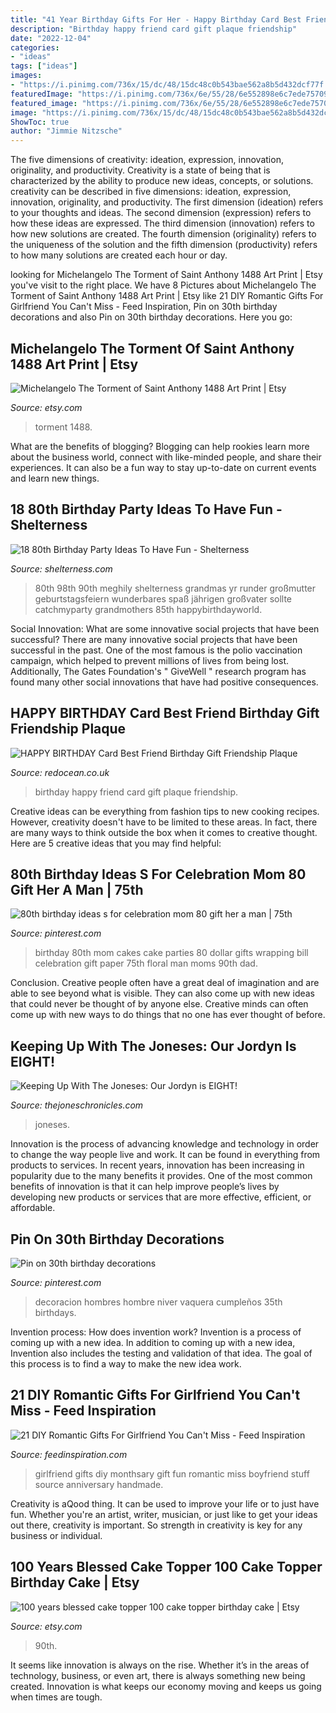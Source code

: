```yaml
---
title: "41 Year Birthday Gifts For Her - Happy Birthday Card Best Friend Birthday Gift Friendship Plaque"
description: "Birthday happy friend card gift plaque friendship"
date: "2022-12-04"
categories:
- "ideas"
tags: ["ideas"]
images:
- "https://i.pinimg.com/736x/15/dc/48/15dc48c0b543bae562a8b5d432dcf77f.jpg"
featuredImage: "https://i.pinimg.com/736x/6e/55/28/6e552898e6c7ede75709cdfa89053243.jpg"
featured_image: "https://i.pinimg.com/736x/6e/55/28/6e552898e6c7ede75709cdfa89053243.jpg"
image: "https://i.pinimg.com/736x/15/dc/48/15dc48c0b543bae562a8b5d432dcf77f.jpg"
ShowToc: true
author: "Jimmie Nitzsche"
---
```



The five dimensions of creativity: ideation, expression, innovation, originality, and productivity.
Creativity is a state of being that is characterized by the ability to produce new ideas, concepts, or solutions. creativity can be described in five dimensions: ideation, expression, innovation, originality, and productivity. The first dimension (ideation) refers to your thoughts and ideas. The second dimension (expression) refers to how these ideas are expressed. The third dimension (innovation) refers to how new solutions are created. The fourth dimension (originality) refers to the uniqueness of the solution and the fifth dimension (productivity) refers to how many solutions are created each hour or day.

	

		
looking for Michelangelo The Torment of Saint Anthony 1488 Art Print | Etsy you've visit to the right place. We have 8 Pictures about Michelangelo The Torment of Saint Anthony 1488 Art Print | Etsy like 21 DIY Romantic Gifts For Girlfriend You Can&#039;t Miss - Feed Inspiration, Pin on 30th birthday decorations and also Pin on 30th birthday decorations. Here you go:
		
    
## Michelangelo The Torment Of Saint Anthony 1488 Art Print | Etsy

<img loading=lazy src="https://i.etsystatic.com/12889325/r/il/f4bb76/3268793591/il_1140xN.3268793591_qitv.jpg" onerror="this.onerror=null;this.src='https://tse3.mm.bing.net/th?id=OIP.oWfBjFwSnipa-QUlbw9HSQHaJ4&amp;pid=15.1';" alt="Michelangelo The Torment of Saint Anthony 1488 Art Print | Etsy">

_Source: etsy.com_

>torment 1488. 

	

What are the benefits of blogging?
Blogging can help rookies learn more about the business world, connect with like-minded people, and share their experiences. It can also be a fun way to stay up-to-date on current events and learn new things.

    
## 18 80th Birthday Party Ideas To Have Fun - Shelterness

<img loading=lazy src="https://i.shelterness.com/2017/02/09-cool-black-white-and-yellow-chevron-dessert-table-decor.jpg" onerror="this.onerror=null;this.src='https://tse2.mm.bing.net/th?id=OIP.vEmuYWyD1HisxW1NwGdofQHaFu&amp;pid=15.1';" alt="18 80th Birthday Party Ideas To Have Fun - Shelterness">

_Source: shelterness.com_

>80th 98th 90th meghily shelterness grandmas yr runder großmutter geburtstagsfeiern wunderbares spaß jährigen großvater sollte catchmyparty grandmothers 85th happybirthdayworld. 

	

Social Innovation: What are some innovative social projects that have been successful?
There are many innovative social projects that have been successful in the past. One of the most famous is the polio vaccination campaign, which helped to prevent millions of lives from being lost. Additionally, The Gates Foundation's " GiveWell " research program has found many other social innovations that have had positive consequences.

    
## HAPPY BIRTHDAY Card Best Friend Birthday Gift Friendship Plaque

<img loading=lazy src="https://www.redocean.co.uk/image/cache/products/14146/image03_2000-1500x1500.jpg" onerror="this.onerror=null;this.src='https://tse2.mm.bing.net/th?id=OIP.Q4PtiVSqghmIBB0B2qd8JAHaHa&amp;pid=15.1';" alt="HAPPY BIRTHDAY Card Best Friend Birthday Gift Friendship Plaque">

_Source: redocean.co.uk_

>birthday happy friend card gift plaque friendship. 

	

Creative ideas can be everything from fashion tips to new cooking recipes. However, creativity doesn't have to be limited to these areas. In fact, there are many ways to think outside the box when it comes to creative thought. Here are 5 creative ideas that you may find helpful:

    
## 80th Birthday Ideas S For Celebration Mom 80 Gift Her A Man | 75th

<img loading=lazy src="https://i.pinimg.com/736x/15/dc/48/15dc48c0b543bae562a8b5d432dcf77f.jpg" onerror="this.onerror=null;this.src='https://tse2.mm.bing.net/th?id=OIP.VTqj04w7WVhKfzRG0eKp8wHaJ3&amp;pid=15.1';" alt="80th birthday ideas s for celebration mom 80 gift her a man | 75th">

_Source: pinterest.com_

>birthday 80th mom cakes cake parties 80 dollar gifts wrapping bill celebration gift paper 75th floral man moms 90th dad. 

	

Conclusion.
Creative people often have a great deal of imagination and are able to see beyond what is visible. They can also come up with new ideas that could never be thought of by anyone else. Creative minds can often come up with new ways to do things that no one has ever thought of before.

    
## Keeping Up With The Joneses: Our Jordyn Is EIGHT!

<img loading=lazy src="https://1.bp.blogspot.com/-nhxIiLSJ9J4/UmALNVJNdpI/AAAAAAAAPJk/FQMEYIgnxGc/s1600/IMG_6296.JPG" onerror="this.onerror=null;this.src='https://tse1.mm.bing.net/th?id=OIP.uY0k5hcFRWunhrIz4B-cxgHaLH&amp;pid=15.1';" alt="Keeping Up With The Joneses: Our Jordyn is EIGHT!">

_Source: thejoneschronicles.com_

>joneses. 

	

Innovation is the process of advancing knowledge and technology in order to change the way people live and work. It can be found in everything from products to services. In recent years, innovation has been increasing in popularity due to the many benefits it provides. One of the most common benefits of innovation is that it can help improve people’s lives by developing new products or services that are more effective, efficient, or affordable.

    
## Pin On 30th Birthday Decorations

<img loading=lazy src="https://i.pinimg.com/736x/6e/55/28/6e552898e6c7ede75709cdfa89053243.jpg" onerror="this.onerror=null;this.src='https://tse2.mm.bing.net/th?id=OIP.RMJJ-nZ79k0XMP78-XdxkgHaK3&amp;pid=15.1';" alt="Pin on 30th birthday decorations">

_Source: pinterest.com_

>decoracion hombres hombre niver vaquera cumpleños 35th birthdays. 

	

Invention process: How does invention work?
Invention is a process of coming up with a new idea. In addition to coming up with a new idea, Invention also includes the testing and validation of that idea. The goal of this process is to find a way to make the new idea work.

    
## 21 DIY Romantic Gifts For Girlfriend You Can&#039;t Miss - Feed Inspiration

<img loading=lazy src="http://feedinspiration.com/wp-content/uploads/2016/12/Buy-pictures-for-girlfriend.jpg" onerror="this.onerror=null;this.src='https://tse2.mm.bing.net/th?id=OIP.JfCrPBWBhpaWLlrD0ZwulgHaLH&amp;pid=15.1';" alt="21 DIY Romantic Gifts For Girlfriend You Can&#039;t Miss - Feed Inspiration">

_Source: feedinspiration.com_

>girlfriend gifts diy monthsary gift fun romantic miss boyfriend stuff source anniversary handmade. 

	

Creativity is aQood thing. It can be used to improve your life or to just have fun. Whether you're an artist, writer, musician, or just like to get your ideas out there, creativity is important. So strength in creativity is key for any business or individual.

    
## 100 Years Blessed Cake Topper 100 Cake Topper Birthday Cake | Etsy

<img loading=lazy src="https://i.etsystatic.com/14115440/r/il/1340d5/1404321134/il_794xN.1404321134_pm2x.jpg" onerror="this.onerror=null;this.src='https://tse2.mm.bing.net/th?id=OIP.af2gTR2sZDF03ogeINIA0QHaKC&amp;pid=15.1';" alt="100 years blessed cake topper 100 cake topper birthday cake | Etsy">

_Source: etsy.com_

>90th. 

	

It seems like innovation is always on the rise. Whether it’s in the areas of technology, business, or even art, there is always something new being created. Innovation is what keeps our economy moving and keeps us going when times are tough.

